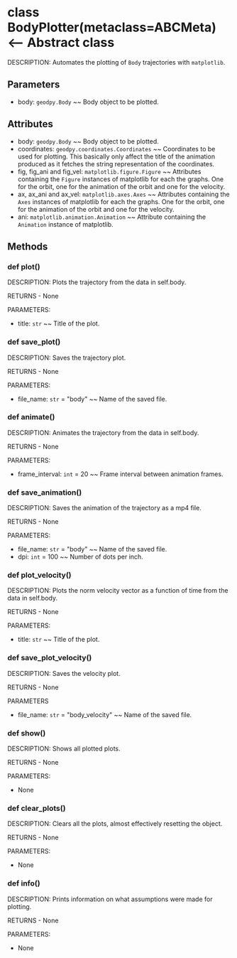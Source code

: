 # class BodyPlotter(metaclass=ABCMeta) <-- Abstract class
DESCRIPTION: Automates the plotting of `Body` trajectories with `matplotlib`.


## Parameters
- body: `geodpy.Body` ~~ Body object to be plotted.


## Attributes
- body: `geodpy.Body` ~~ Body object to be plotted.
- coordinates: `geodpy.coordinates.Coordinates` ~~ Coordinates to be used for plotting. This basically only affect the title of the animation produced as it fetches the string representation of the coordinates.
- fig, fig\_ani and fig\_vel: `matplotlib.figure.Figure` ~~ Attributes containing the `Figure` instances of matplotlib for each the graphs. One for the orbit, one for the animation of the orbit and one for the velocity.
- ax, ax\_ani and ax\_vel: `matplotlib.axes.Axes` ~~ Attributes containing the `Axes` instances of matplotlib for each the graphs. One for the orbit, one for the animation of the orbit and one for the velocity.
- ani: `matplotlib.animation.Animation` ~~ Attribute containing the `Animation` instance of matplotlib.


## Methods


### def plot()
DESCRIPTION: Plots the trajectory from the data in self.body.

RETURNS - None

PARAMETERS:
 - title: `str` ~~ Title of the plot.


### def save\_plot()
DESCRIPTION: Saves the trajectory plot.

RETURNS - None

PARAMETERS:
- file\_name: `str` = "body" ~~ Name of the saved file.


### def animate()
DESCRIPTION: Animates the trajectory from the data in self.body.

RETURNS - None

PARAMETERS:
- frame\_interval: `int` = 20 ~~ Frame interval between animation frames.


### def save\_animation()
DESCRIPTION: Saves the animation of the trajectory as a mp4 file.

RETURNS - None

PARAMETERS:
- file\_name: `str` = "body" ~~ Name of the saved file.
- dpi: `int` = 100 ~~ Number of dots per inch. 


### def plot\_velocity()
DESCRIPTION: Plots the norm velocity vector as a function of time from the data in self.body.

RETURNS - None

PARAMETERS:
- title: `str` ~~ Title of the plot.


### def save\_plot\_velocity()
DESCRIPTION: Saves the velocity plot.

RETURNS - None

PARAMETERS
- file\_name: `str` = "body\_velocity" ~~ Name of the saved file.


### def show()
DESCRIPTION: Shows all plotted plots.

RETURNS - None

PARAMETERS:
- None


### def clear\_plots()
DESCRIPTION: Clears all the plots, almost effectively resetting the object.

RETURNS - None

PARAMETERS:
- None


### def info()
DESCRIPTION: Prints information on what assumptions were made for plotting.

RETURNS - None

PARAMETERS:
- None
